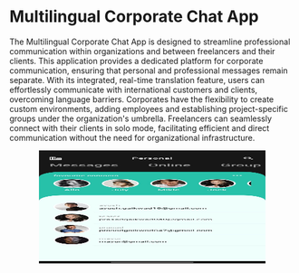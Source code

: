 

# Multilingual Corporate Chat App

The Multilingual Corporate Chat App is designed to streamline professional communication within organizations and between freelancers and their clients. This application provides a dedicated platform for corporate communication, ensuring that personal and professional messages remain separate. With its integrated, real-time translation feature, users can effortlessly communicate with international customers and clients, overcoming language barriers. Corporates have the flexibility to create custom environments, adding employees and establishing project-specific groups under the organization's umbrella. Freelancers can seamlessly connect with their clients in solo mode, facilitating efficient and direct communication without the need for organizational infrastructure.

<p align="center">
  <img src="https://github.com/prasadgaikwad047/Multilingual-Corporate-Messaging-App/blob/main/App%20ss/Homepage.jpeg" alt="Description" width="400" height="200">
</p>



